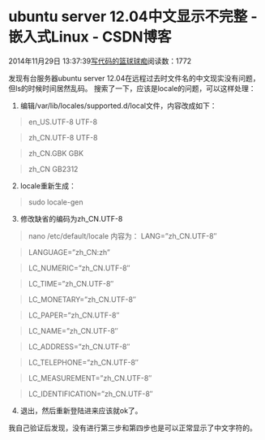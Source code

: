 
# ubuntu server 12.04中文显示不完整 - 嵌入式Linux - CSDN博客

2014年11月29日 13:37:39[写代码的篮球球痴](https://me.csdn.net/weiqifa0)阅读数：1772


发现有台服务器ubuntu server 12.04在远程过去时文件名的中文现实没有问题，但ls的时候时间居然乱码。 搜索了一下，应该是locale的问题，可以这样处理：
1. 编辑/var/lib/locales/supported.d/local文件，内容改成如下：
> en_US.UTF-8 UTF-8

> zh_CN.UTF-8 UTF-8

> zh_CN.GBK GBK

> zh_CN GB2312
2. locale重新生成：
> sudo locale-gen
3. 修改缺省的编码为zh_CN.UTF-8
> nano /etc/default/locale
内容为：
> LANG=”zh_CN.UTF-8″

> LANGUAGE=”zh_CN:zh”

> LC_NUMERIC=”zh_CN.UTF-8″

> LC_TIME=”zh_CN.UTF-8″

> LC_MONETARY=”zh_CN.UTF-8″

> LC_PAPER=”zh_CN.UTF-8″

> LC_NAME=”zh_CN.UTF-8″

> LC_ADDRESS=”zh_CN.UTF-8″

> LC_TELEPHONE=”zh_CN.UTF-8″

> LC_MEASUREMENT=”zh_CN.UTF-8″

> LC_IDENTIFICATION=”zh_CN.UTF-8″
4. 退出，然后重新登陆进来应该就ok了。

我自己验证后发现，没有进行第三步和第四步也是可以正常显示了中文字符的。

